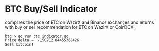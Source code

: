 # BTC Buy/Sell Indicator
compares the price of BTC on WazirX and Binance exchanges and returns with buy or sell recommendation for BTC on WazirX or CoinDCX

````
btc > go run btc_indicator.go
Price delta =  -150712.84455360426
Sell bitcoin!

````
